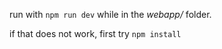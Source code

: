 run with `npm run dev` while in the _webapp/_ folder.

if that does not work, first try `npm install`

